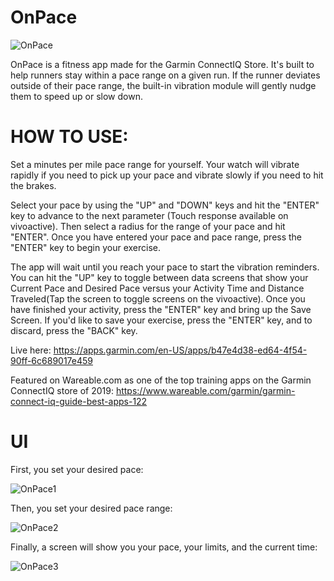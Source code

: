 # OnPace

![OnPace](https://services.garmin.com/appsLibraryBusinessServices_v0/rest/apps/b47e4d38-ed64-4f54-90ff-6c689017e459/icon/d09396df-068a-4185-9fb9-1b1ee5b08ba8)





OnPace is a fitness app made for the Garmin ConnectIQ Store. It's built to help runners stay within a pace range on a given run. If the runner deviates outside of their pace range, the built-in vibration module will gently nudge them to speed up or slow down.

<h1>HOW TO USE:</h1>

Set a minutes per mile pace range for yourself. Your watch will vibrate rapidly if you need to pick up your pace and vibrate slowly if you need to hit the brakes.

Select your pace by using the "UP" and "DOWN" keys and hit the "ENTER" key to advance to the next parameter (Touch response available on vivoactive). Then select a radius for the range of your pace and hit "ENTER". Once you have entered your pace and pace range, press the "ENTER" key to begin your exercise.

The app will wait until you reach your pace to start the vibration reminders. You can hit the "UP" key to toggle between data screens that show your Current Pace and Desired Pace versus your Activity Time and Distance Traveled(Tap the screen to toggle screens on the vivoactive). Once you have finished your activity, press the "ENTER" key and bring up the Save Screen. If you'd like to save your exercise, press the "ENTER" key, and to discard, press the "BACK" key.


Live here:
https://apps.garmin.com/en-US/apps/b47e4d38-ed64-4f54-90ff-6c689017e459

Featured on Wareable.com as one of the top training apps on the Garmin ConnectIQ store of 2019:
https://www.wareable.com/garmin/garmin-connect-iq-guide-best-apps-122


<h1>UI</h1>

First, you set your desired pace:

![OnPace1](https://services.garmin.com/appsLibraryBusinessServices_v0/rest/apps/b47e4d38-ed64-4f54-90ff-6c689017e459/screenshots/6a1bf682-0a33-412a-abf7-ddc749ebbed0)

Then, you set your desired pace range:

![OnPace2](https://services.garmin.com/appsLibraryBusinessServices_v0/rest/apps/b47e4d38-ed64-4f54-90ff-6c689017e459/screenshots/9fbdd15e-3cca-45c6-ae3c-9c97ada11d86)

Finally, a screen will show you your pace, your limits, and the current time:

![OnPace3](https://services.garmin.com/appsLibraryBusinessServices_v0/rest/apps/b47e4d38-ed64-4f54-90ff-6c689017e459/screenshots/2061594e-9edb-4719-b424-170e50ce26dc)

